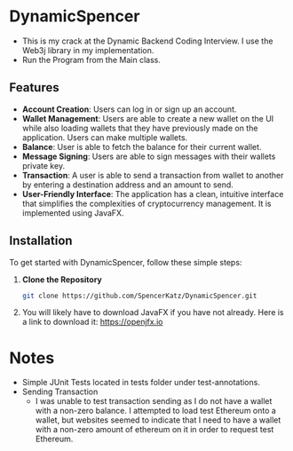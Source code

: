 # DynamicSpencer

* This is my crack at the Dynamic Backend Coding Interview. I use the Web3j library in my implementation.
* Run the Program from the Main class.

## Features
- **Account Creation**: Users can log in or sign up an account.
- **Wallet Management**: Users are able to create a new wallet on the UI while also loading wallets that they have previously made on the application. Users can make multiple wallets.
- **Balance**: User is able to fetch the balance for their current wallet.
- **Message Signing**: Users are able to sign messages with their wallets private key.
- **Transaction**: A user is able to send a transaction from wallet to another by entering a destination address and an amount to send.
- **User-Friendly Interface**: The application has a clean, intuitive interface that simplifies the complexities of cryptocurrency management. It is implemented using JavaFX.


## Installation

To get started with DynamicSpencer, follow these simple steps:

1. **Clone the Repository**
   ```bash
   git clone https://github.com/SpencerKatz/DynamicSpencer.git
2. You will likely have to download JavaFX if you have not already.
Here is a link to download it: https://openjfx.io

# Notes
* Simple JUnit Tests located in tests folder under test-annotations.
* Sending Transaction
  * I was unable to test transaction sending as I do not have a wallet with a non-zero balance.
  I attempted to load test Ethereum onto a wallet, but websites seemed to indicate that I need to have
  a wallet with a non-zero amount of ethereum on it in order to request test Ethereum.

